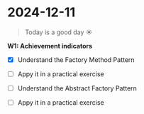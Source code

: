 # **2024-12-11**

> Today is a good day ☀️

**W1: Achievement indicators**
- [x] Understand the Factory Method Pattern
- [ ] Appy it in a practical exercise
- [ ] Understand the Abstract Factory Pattern
- [ ] Appy it in a practical exercise


